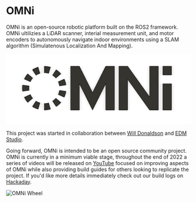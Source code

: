 # OMNi

OMNi is an open-source robotic platform built on the ROS2 framework. OMNi ultilizies a LiDAR scanner, interial measurement unit, and motor encoders to autonomously navigate indoor environments using a SLAM algorithm (Simulatenous Localization And Mapping).

![OMNi Logo](https://github.com/WillDonaldson/OMNi/blob/main/media/OMNi-Logo.png)

This project was started in collaboration between [Will Donaldson](https://www.willdonaldson.io) and [EDM Studio](https://www.edmstudio.com/).

Going forward, OMNi is intended to be an open source community project. OMNi is currently in a minimum viable stage, throughout the end of 2022 a series of videos will be released on [YouTube](https://www.youtube.com/@willdonaldson) focused on improving aspects of OMNi while also providing build guides for others looking to replicate the project. If you'd like more details immediately check out our build logs on [Hackaday](https://hackaday.io/project/181888-omni).

![OMNi Wheel](https://github.com/WillDonaldson/OMNi/blob/main/media/OMNi-Wheel.JPG)
